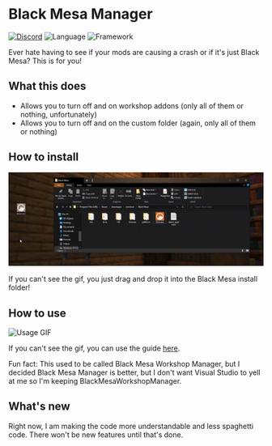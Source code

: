 # Black Mesa Manager

[![Discord](https://img.shields.io/discord/810767519928549427?color=%237289DA)](https://discord.gg/XzQ4dEs5CE)
![Language](https://img.shields.io/badge/language-C%23-blue?style=for-the-badge)
![Framework](https://img.shields.io/badge/framework-.NET-blueviolet?style=for-the-badge)

Ever hate having to see if your mods are causing a crash or if it's just Black Mesa? This is for you!

 ## What this does
* Allows you to turn off and on workshop addons (only all of them or nothing, unfortunately)
* Allows you to turn off and on the custom folder (again, only all of them or nothing)

## How to install

![Installation GIF](https://raw.githubusercontent.com/thepwrtank18/BlackMesaWorkshopManager/master/howtoinstall.gif)

If you can't see the gif, you just drag and drop it into the Black Mesa install folder!

## How to use

![Usage GIF](https://raw.githubusercontent.com/thepwrtank18/BlackMesaWorkshopManager/master/howtouse.gif)

If you can't see the gif, you can use the guide [here](https://github.com/thepwrtank18/BlackMesaWorkshopManager/blob/master/howtouse.md).

Fun fact: This used to be called Black Mesa Workshop Manager, but I decided Black Mesa Manager is better, but I don't want Visual Studio to yell at me so I'm keeping BlackMesaWorkshopManager.

## What's new

Right now, I am making the code more understandable and less spaghetti code. There won't be new features until that's done.
